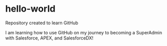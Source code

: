 # hello-world
Repository created to learn GitHub

I am learning how to use GitHub on my journey to becoming a SuperAdmin with Salesforce, APEX, and SalesforceDX!
